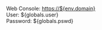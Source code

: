 Web Console: <a href='https://${env.domain}' target='_blank'>https://${env.domain}</a><br/> 
User: ${globals.user}</br>
Password: ${globals.pswd}
